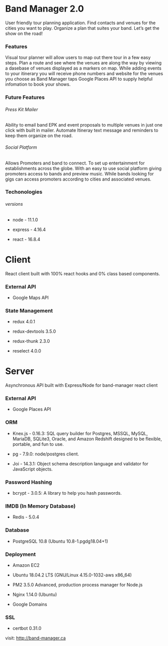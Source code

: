 # Band Manager 2.0

User friendly tour planning application. Find contacts and venues for the cities you want to play. Organize a plan that
suites your band. Let’s get the show on the road!

### Features
Visual tour planner will allow users to map out there tour in a few easy steps. Plan a route and see where the venues are along the way by viewing a dasebase of venues displayed as a markers on map. While adding events to your itinerary you will receive phone numbers and website for the venues you choose as Band Manager taps Google Places API to supply helpful infomation to book your shows.

### Future Features 

###### Press Kit Mailer

Ability to email band EPK and event proposals to multiple venues in just one click with built in mailer.
Automate Itineray text message and reminders to keep them organize on the road.

###### Social Platform

Allows Promoters and band to connect. To set up entertainment for establishments across the globe. With an easy to use social
platform giving promoters access to bands and preview music. While bands looking for gigs can access promoters according to
cities and associated venues.

### Techonologies

###### versions

* node - 11.1.0

* express - 4.16.4

* react - 16.8.4

# Client

React client built with 100% react hooks and 0% class based components.

### External API

* Google Maps API

### State Management

* redux 4.0.1

* redux-devtools 3.5.0

* redux-thunk 2.3.0

* reselect 4.0.0

# Server

Asynchronous API built with Express/Node for band-manager react client

### External API

* Google Places API

### ORM

* Knex.js - 0.16.3: SQL query builder for Postgres, MSSQL, MySQL, MariaDB, SQLite3, Oracle, and Amazon Redshift designed to be flexible, portable, and fun to use.

* pg - 7.9.0: node/postgres client.

* Joi - 14.3.1: Object schema description language and validator for JavaScript objects.

### Password Hashing 

* bcrypt - 3.0.5: A library to help you hash passwords.

### IMDB (In Memory Database)

* Redis - 5.0.4

### Database

* PostgreSQL 10.8 (Ubuntu 10.8-1.pgdg18.04+1)

### Deployment

* Amazon EC2

* Ubuntu 18.04.2 LTS (GNU/Linux 4.15.0-1032-aws x86_64)

* PM2 3.5.0 Advanced, production process manager for Node.js

* Nginx 1.14.0 (Ubuntu)

* Google Domains

### SSL

* certbot 0.31.0

visit: http://band-manager.ca
